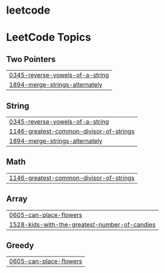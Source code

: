 # leetcode
<!---LeetCode Topics Start-->
# LeetCode Topics
## Two Pointers
|  |
| ------- |
| [0345-reverse-vowels-of-a-string](https://github.com/vanishkasatthemgari/leetcode/tree/master/0345-reverse-vowels-of-a-string) |
| [1894-merge-strings-alternately](https://github.com/vanishkasatthemgari/leetcode/tree/master/1894-merge-strings-alternately) |
## String
|  |
| ------- |
| [0345-reverse-vowels-of-a-string](https://github.com/vanishkasatthemgari/leetcode/tree/master/0345-reverse-vowels-of-a-string) |
| [1146-greatest-common-divisor-of-strings](https://github.com/vanishkasatthemgari/leetcode/tree/master/1146-greatest-common-divisor-of-strings) |
| [1894-merge-strings-alternately](https://github.com/vanishkasatthemgari/leetcode/tree/master/1894-merge-strings-alternately) |
## Math
|  |
| ------- |
| [1146-greatest-common-divisor-of-strings](https://github.com/vanishkasatthemgari/leetcode/tree/master/1146-greatest-common-divisor-of-strings) |
## Array
|  |
| ------- |
| [0605-can-place-flowers](https://github.com/vanishkasatthemgari/leetcode/tree/master/0605-can-place-flowers) |
| [1528-kids-with-the-greatest-number-of-candies](https://github.com/vanishkasatthemgari/leetcode/tree/master/1528-kids-with-the-greatest-number-of-candies) |
## Greedy
|  |
| ------- |
| [0605-can-place-flowers](https://github.com/vanishkasatthemgari/leetcode/tree/master/0605-can-place-flowers) |
<!---LeetCode Topics End-->